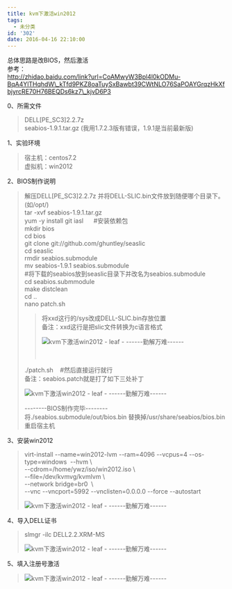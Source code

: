 ```yaml
---
title: kvm下激活win2012
tags:
  - 未分类
id: '302'
date: 2016-04-16 22:10:00
---
```


总体思路是改BIOS，然后激活  
参考：  
http://zhidao.baidu.com/link?url=CoAMwyW3Bpl4l0kODMu-BqA4YlTHqhdW\_kTfd9PKZ8oaTuySxBawbt39CWtNLO76SaPOAYGrqzHkXfbjyrcRE70H76BEQDs6kz7\_kjvD6P3  
  
  
0、所需文件  

> DELL\[PE\_SC3\]2.2.7z  
> seabios-1.9.1.tar.gz (我用1.7.2.3版有错误，1.9.1是当前最新版)  
>   

1、实验环境  

> 宿主机：centos7.2  
> 虚拟机：win2012  
>   

2、BIOS制作说明  

> 解压DELL\[PE\_SC3\]2.2.7z 并将DELL-SLIC.bin文件放到随便哪个目录下。(如/opt/)  
> tar -xvf seabios-1.9.1.tar.gz  
> yum -y install git iasl      #安装依赖包  
> mkdir bios  
> cd bios  
> git clone git://github.com/ghuntley/seaslic  
> cd seaslic  
> rmdir seabios.submodule  
> mv seabios-1.9.1 seabios.submodule       
> #将下载的seabios放到seaslic目录下并改名为seabios.submodule  
> cd seabios.submmodule  
> make distclean  
> cd ..  
> nano patch.sh  
> 
> > 将xxd这行的/sys改成DELL-SLIC.bin存放位置  
> > 备注：xxd这行是把slic文件转换为c语言格式  
> > 
> > ![kvm下激活win2012 - leaf - ------勤解万难------](http://img2.ph.126.net/vHqZkuK1gyxpMo9glz3rTw==/6598196766136289105.png "kvm下激活win2012 - leaf - ------勤解万难------")
> > 
> >  
> 
> ./patch.sh    #然后直接运行就行  
> 备注：seabios.patch就是打了如下三处补丁
> 
> ![kvm下激活win2012 - leaf - ------勤解万难------](http://img1.ph.126.net/LnPUW6l-gqrZID6HmrtZag==/6598128596415370666.png "kvm下激活win2012 - leaf - ------勤解万难------")
> 
> \--------BIOS制作完毕--------  
> 将./seabios.submodule/out/bios.bin 替换掉/usr/share/seabios/bios.bin  
> 重启宿主机  
>   

3、安装win2012  

> virt-install --name=win2012-lvm --ram=4096 --vcpus=4 --os-type=windows  --hvm \\  
> \--cdrom=/home/ywz/iso/win2012.iso \\  
> \--file=/dev/kvmvg/kvmlvm \\  
> \--network bridge=br0  \\  
> \--vnc --vncport=5992 --vnclisten=0.0.0.0 --force --autostart  
> 
> ![kvm下激活win2012 - leaf - ------勤解万难------](http://img0.ph.126.net/JrPU0VFLQBpJRkZe-hfrCA==/1629458640279273318.png "kvm下激活win2012 - leaf - ------勤解万难------")
> 
>   

4、导入DELL证书  

> slmgr -ilc DELL2.2.XRM-MS  
> 
> ![kvm下激活win2012 - leaf - ------勤解万难------](http://img2.ph.126.net/U-LMLd6m0hC-Icc1Eeqb_Q==/1993968735119613899.png "kvm下激活win2012 - leaf - ------勤解万难------")
> 
>   

5、填入注册号激活  

> ![kvm下激活win2012 - leaf - ------勤解万难------](http://img2.ph.126.net/zJrnz8iDWIFgVVq_eKurag==/6598085715461889824.png "kvm下激活win2012 - leaf - ------勤解万难------")

  

>